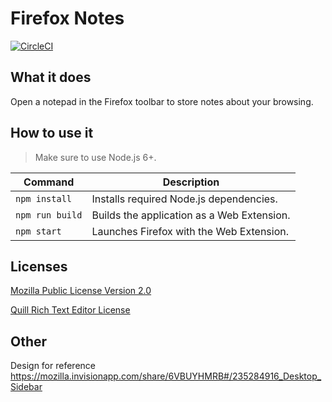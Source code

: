 # Firefox Notes

[![CircleCI](https://circleci.com/gh/mozilla/notes.svg?style=svg)](https://circleci.com/gh/mozilla/notes)

## What it does

Open a notepad in the Firefox toolbar to store notes about your browsing.


## How to use it

> Make sure to use Node.js 6+.

| Command | Description |
|---------|-------------|
| `npm install`   | Installs required Node.js dependencies.
| `npm run build` | Builds the application as a Web Extension.
| `npm start`     | Launches Firefox with the Web Extension.

## Licenses

[Mozilla Public License Version 2.0](LICENSE)

[Quill Rich Text Editor License](src/quill-license)

## Other

Design for reference https://mozilla.invisionapp.com/share/6VBUYHMRB#/235284916_Desktop_Sidebar
